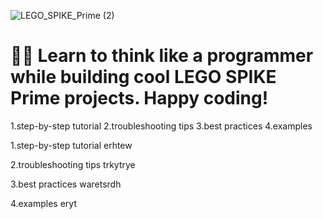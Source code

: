 ![LEGO_SPIKE_Prime (2)](https://github.com/tconey01/legospikeprime-repo/assets/119706185/3d6a19a7-9e86-44eb-83ea-3f7255d1a52d)

# 🤖🐍  Learn to think like a programmer while building cool LEGO SPIKE Prime projects. Happy coding!

1.step-by-step tutorial
2.troubleshooting tips
3.best practices
4.examples

1.step-by-step tutorial
erhtew

2.troubleshooting tips
trkytrye

3.best practices
waretsrdh

4.examples
eryt

